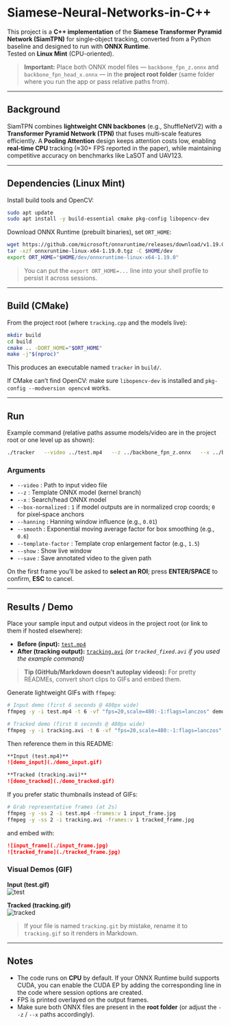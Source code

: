 # Siamese-Neural-Networks-in-C++

This project is a **C++ implementation** of the **Siamese Transformer Pyramid Network (SiamTPN)** for single‑object tracking, converted from a Python baseline and designed to run with **ONNX Runtime**.  
Tested on **Linux Mint** (CPU-oriented).

> **Important:** Place both ONNX model files — `backbone_fpn_z.onnx` and `backbone_fpn_head_x.onnx` — in the **project root folder** (same folder where you run the app or pass relative paths from).

---

## Background
SiamTPN combines **lightweight CNN backbones** (e.g., ShuffleNetV2) with a **Transformer Pyramid Network (TPN)** that fuses multi‑scale features efficiently. A **Pooling Attention** design keeps attention costs low, enabling **real‑time CPU** tracking (≈30+ FPS reported in the paper), while maintaining competitive accuracy on benchmarks like LaSOT and UAV123.

---

## Dependencies (Linux Mint)
Install build tools and OpenCV:
```bash
sudo apt update
sudo apt install -y build-essential cmake pkg-config libopencv-dev
```

Download ONNX Runtime (prebuilt binaries), set `ORT_HOME`:
```bash
wget https://github.com/microsoft/onnxruntime/releases/download/v1.19.0/onnxruntime-linux-x64-1.19.0.tgz
tar -xzf onnxruntime-linux-x64-1.19.0.tgz -C $HOME/dev
export ORT_HOME="$HOME/dev/onnxruntime-linux-x64-1.19.0"
```
> You can put the `export ORT_HOME=...` line into your shell profile to persist it across sessions.

---

## Build (CMake)
From the project root (where `tracking.cpp` and the models live):
```bash
mkdir build
cd build
cmake .. -DORT_HOME="$ORT_HOME"
make -j"$(nproc)"
```
This produces an executable named `tracker` in `build/`.

If CMake can’t find OpenCV: make sure `libopencv-dev` is installed and `pkg-config --modversion opencv4` works.

---

## Run
Example command (relative paths assume models/video are in the project root or one level up as shown):
```bash
./tracker   --video ../test.mp4   --z ../backbone_fpn_z.onnx   --x ../backbone_fpn_head_x.onnx   --box-normalized 1   --hanning 0.01   --smooth 0.6   --template-factor 1.5   --show   --save ../tracked_fixed.avi
```

### Arguments
- `--video` : Path to input video file  
- `--z` : Template ONNX model (kernel branch)  
- `--x` : Search/head ONNX model  
- `--box-normalized` : `1` if model outputs are in normalized crop coords; `0` for pixel‑space anchors  
- `--hanning` : Hanning window influence (e.g., `0.01`)  
- `--smooth` : Exponential moving average factor for box smoothing (e.g., `0.6`)  
- `--template-factor` : Template crop enlargement factor (e.g., `1.5`)  
- `--show` : Show live window  
- `--save` : Save annotated video to the given path

On the first frame you’ll be asked to **select an ROI**; press **ENTER/SPACE** to confirm, **ESC** to cancel.

---

## Results / Demo

Place your sample input and output videos in the project root (or link to them if hosted elsewhere):

- **Before (input):** [`test.mp4`](./test.mp4)
- **After (tracking output):** [`tracking.avi`](./tracking.avi)  _(or `tracked_fixed.avi` if you used the example command)_

> **Tip (GitHub/Markdown doesn’t autoplay videos):** For pretty READMEs, convert short clips to GIFs and embed them.

Generate lightweight GIFs with `ffmpeg`:
```bash
# Input demo (first 6 seconds @ 480px wide)
ffmpeg -y -i test.mp4 -t 6 -vf "fps=20,scale=480:-1:flags=lanczos" demo_input.gif

# Tracked demo (first 6 seconds @ 480px wide)
ffmpeg -y -i tracking.avi -t 6 -vf "fps=20,scale=480:-1:flags=lanczos" demo_tracked.gif
```

Then reference them in this README:
```markdown
**Input (test.mp4)**  
![demo_input](./demo_input.gif)

**Tracked (tracking.avi)**  
![demo_tracked](./demo_tracked.gif)
```

If you prefer static thumbnails instead of GIFs:
```bash
# Grab representative frames (at 2s)
ffmpeg -y -ss 2 -i test.mp4 -frames:v 1 input_frame.jpg
ffmpeg -y -ss 2 -i tracking.avi -frames:v 1 tracked_frame.jpg
```
and embed with:
```markdown
![input_frame](./input_frame.jpg)  
![tracked_frame](./tracked_frame.jpg)
```

### Visual Demos (GIF)

**Input (test.gif)**  
![test](./test.gif)

**Tracked (tracking.gif)**  
![tracked](./tracking.gif)

> If your file is named `tracking.git` by mistake, rename it to `tracking.gif` so it renders in Markdown.

---

## Notes
- The code runs on **CPU** by default. If your ONNX Runtime build supports CUDA, you can enable the CUDA EP by adding the corresponding line in the code where session options are created.  
- FPS is printed overlayed on the output frames.  
- Make sure both ONNX files are present in the **root folder** (or adjust the `--z` / `--x` paths accordingly).
